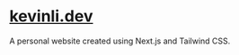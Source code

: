 # <a href="https://kevinli.dev" target="_blank">kevinli.dev</a>

A personal website created using Next.js and Tailwind CSS.
